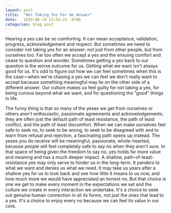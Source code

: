 ```yaml
---
layout: post
title:  "Not Taking Yes For An Answer"
date:   2019-06-19 13:54:15 -0700
categories: blog post
---
```


Hearing a yes can be so comforting. It can mean acceptance, validation, progress, acknowledgement and respect. But sometimes we need to consider not taking yes for an answer; not just from other people, but from ourselves too. Far too often we accept a yes and the ensuing comfort and cease to question and wonder. Sometimes getting a yes back to our question is the worse outcome for us. Getting what we want isn't always good for us. It's odd to figure out how we can feel sometimes when this is the case—when we're chasing a yes we can feel we don't really want to accept because something meaningful may lie on the other side of a different answer. Our culture makes us feel guilty for not taking a yes, for being curious beyond what we want, and for questioning the "good" things in life. 

The funny thing is that so many of the yeses we get from ourselves or others aren't enthsuiastic, passionate agreements and acknowledgements; they are often just the default path of least resistance, the path of least conflict, and the path of least discomfort. When we can make ourselves feel safe to seek no, to seek to be wrong, to seek to be disagreed with and to learn from refusal and rejection, a fascinating path opens up instead. The yeses you do receive will be meaningful, passionate, whole-hearted, because people will feel completely safe to say no when they aren't sure. In that space of being given the freedom to say no, yes holds far more value and meaning and has a much deeper impact. A shallow, path-of-least-resistance yes may only serve to hinder us in the long-term. It panders to what we want and denies us what we need. It may take us years after a shallow yes for us to look back and see how little it means to us now, and how much more we would have appreciated an honest no. But that choice is one we get to make every moment in the expectations we set and the culture we create in every interaction we undertake. It's a choice to seek out genuine human connection in all its forms, not just the ones that lead to a yes. It's a choice to enjoy every no because we can feel its value in our core.  